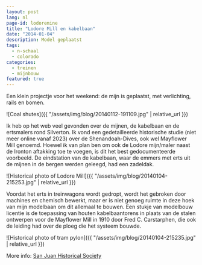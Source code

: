 ```yaml
---
layout: post
lang: nl
page-id: lodoremine
title: "Lodore Mill en kabelbaan"
date: "2014-01-04"
description: Model geplaatst
tags:
  - n-schaal
  - colorado
categories:
  - treinen
  - mijnbouw
featured: true
---
```


Een klein projectje voor het weekend: de mijn is geplaatst, met verlichting, rails en bomen.

![Coal shutes]({{ "/assets/img/blog/20140112-191109.jpg" | relative_url }})

Ik heb op het web veel gevonden over de mijnen, de kabelbaan en de ertsmalers rond Silverton. Ik vond een gedetailleerde historische studie (niet meer online vanaf 2023) over de Shenandoah-Dives, ook wel Mayflower Mill genoemd. Hoewel ik van plan ben om ook de Lodore mijn/maler naast de Ironton aftakking toe te voegen, is dit het best gedocumenteerde voorbeeld. De eindstation van de kabelbaan, waar de emmers met erts uit de mijnen in de bergen werden geleegd, had een zadeldak.

![Historical photo of Lodore Mill]({{ "/assets/img/blog/20140104-215253.jpg" | relative_url }})

Voordat het erts in treinwagons wordt gedropt, wordt het gebroken door machines en chemisch bewerkt,
maar er is niet genoeg ruimte in deze hoek van mijn modelbaan om dit allemaal te bouwen. Een stukje
van modelbouw licentie is de toepassing van houten kabelbaantorens in plaats van de stalen
ontwerpen voor de Mayflower Mill in 1910 door Fred C. Carstarphen, die ook de leiding had over de
ploeg die het systeem bouwde.

![Historical photo of tram pylon]({{ "/assets/img/blog/20140104-215235.jpg" | relative_url }})

More info: [San Juan Historical Society](https://sanjuancountyhistoricalsociety.org/mayflower-mill.html#.UshwpH-9KSM)
